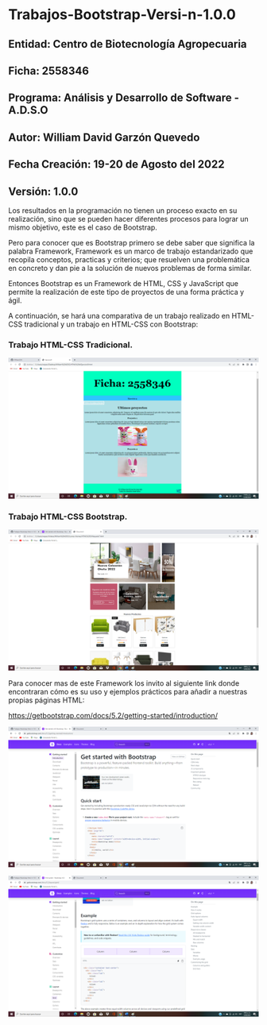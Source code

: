 # Trabajos-Bootstrap-Versi-n-1.0.0

## Entidad: Centro de Biotecnología Agropecuaria
## Ficha: 2558346
## Programa: Análisis y Desarrollo de Software - A.D.S.O
## Autor: William David Garzón Quevedo
## Fecha Creación: 19-20 de Agosto del 2022
## Versión: 1.0.0

Los resultados en la programación no tienen un proceso exacto en su realización, sino que se pueden hacer diferentes procesos para lograr un mismo objetivo, este es el caso de Bootstrap.

Pero para conocer que es Bootstrap primero se debe saber que significa la palabra Framework, Framework es un marco de trabajo estandarizado que recopila conceptos, practicas y criterios; que resuelven una problemática en concreto y dan pie a la solución de nuevos problemas de forma similar.

Entonces Bootstrap es un Framework de HTML, CSS y JavaScript que permite la realización de este tipo de proyectos de una forma práctica y ágil.

A continuación, se hará una comparativa de un trabajo realizado en HTML- CSS tradicional y un trabajo en HTML-CSS con Bootstrap:

### Trabajo HTML-CSS Tradicional.

![HTML_CSS_TRADICIONAL](https://github.com/WilliamQ16/Ejecricios-HTML-Versi-n-4.0.0/blob/main/Com_Readme/Cap6.png)

### Trabajo HTML-CSS Bootstrap.

![HTML_CSS_BOOTSTRAP](https://github.com/WilliamQ16/Trabajos-Bootstrap-Versi-n-1.0.0/blob/main/Com_Readme/Cap1.png)

Para conocer mas de este Framework los invito al siguiente link donde encontraran cómo es su uso y ejemplos prácticos para añadir a nuestras propias páginas HTML:

https://getbootstrap.com/docs/5.2/getting-started/introduction/

![BOOTSTRAP](https://github.com/WilliamQ16/Trabajos-Bootstrap-Versi-n-1.0.0/blob/main/Com_Readme/Cap2.png)

![BOOTSTRAP_Ejemplos](https://github.com/WilliamQ16/Trabajos-Bootstrap-Versi-n-1.0.0/blob/main/Com_Readme/Cap3.png)
